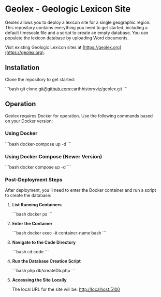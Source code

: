 # Geolex - Geologic Lexicon Site

Geolex allows you to deploy a lexicon site for a single geographic region. This repository contains everything you need to get started, including a default timescale file and a script to create an empty database. You can populate the lexicon database by uploading Word documents.

Visit existing Geologic Lexicon sites at [https://geolex.org](https://geolex.org).

## Installation

Clone the repository to get started:

\```bash
git clone git@github.com:earthhistoryviz/geolex.git
\```

## Operation

Geolex requires Docker for operation. Use the following commands based on your Docker version:

### Using Docker

\```bash
docker-compose up -d
\```

### Using Docker Compose (Newer Version)

\```bash
docker compose up -d
\```

### Post-Deployment Steps

After deployment, you'll need to enter the Docker container and run a script to create the database:

1. **List Running Containers**

   \```bash
   docker ps
   \```

2. **Enter the Container**

   \```bash
   docker exec -it container-name bash
   \```

3. **Navigate to the Code Directory**

   \```bash
   cd code
   \```

4. **Run the Database Creation Script**

   \```bash
   php db/createDb.php
   \```

5. **Accessing the Site Locally**

   The local URL for the site will be: [http://localhost:5100](http://localhost:5100)
